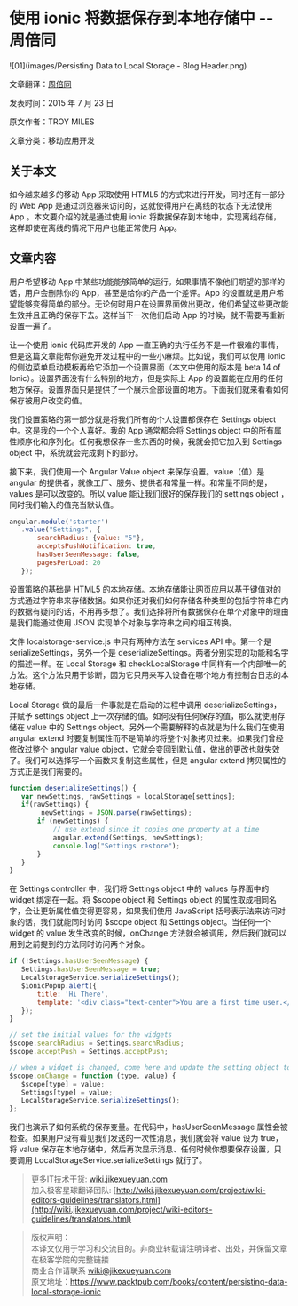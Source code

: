 # 使用 ionic 将数据保存到本地存储中   --   周倍同 

![01](images/Persisting Data to Local Storage - Blog Header.png)  

文章翻译：[周倍同](https://github.com/tmac1997) 

发表时间：2015 年 7 月 23 日  

原文作者：TROY MILES  

文章分类：移动应用开发

## 关于本文
如今越来越多的移动 App 采取使用 HTML5 的方式来进行开发，同时还有一部分的 Web App 是通过浏览器来访问的，这就使得用户在离线的状态下无法使用 App 。本文要介绍的就是通过使用 ionic 将数据保存到本地中，实现离线存储，这样即使在离线的情况下用户也能正常使用 App。

## 文章内容
用户希望移动 App 中某些功能能够简单的运行。如果事情不像他们期望的那样的话，用户会删除你的 App，甚至是给你的产品一个差评。App 的设置就是用户希望能够变得简单的部分。无论何时用户在设置界面做出更改，他们希望这些更改能生效并且正确的保存下去。这样当下一次他们启动 App 的时候，就不需要再重新设置一遍了。  

让一个使用 ionic 代码库开发的 App 一直正确的执行任务不是一件很难的事情，但是这篇文章能帮你避免开发过程中的一些小麻烦。比如说，我们可以使用 ionic 的侧边菜单启动模板再给它添加一个设置界面（本文中使用的版本是 beta 14 of Ionic）。设置界面没有什么特别的地方，但是实际上 App 的设置能在应用的任何地方保存。设置界面只是提供了一个展示全部设置的地方。下面我们就来看看如何保存被用户改变的值。  

我们设置策略的第一部分就是将我们所有的个人设置都保存在 Settings object 中。这是我的一个个人喜好。我的 App 通常都会将 Settings object 中的所有属性顺序化和序列化。任何我想保存一些东西的时候，我就会把它加入到 Settings object 中，系统就会完成剩下的部分。

接下来，我们使用一个 Angular Value object 来保存设置。value（值）是 angular 的提供者，就像工厂、服务、提供者和常量一样。和常量不同的是，values 是可以改变的。所以 value 能让我们很好的保存我们的 settings object ，同时我们输入的值充当默认值。

```javascript
angular.module('starter')
   .value("Settings", {
       searchRadius: {value: "5"},
       acceptsPushNotification: true,
       hasUserSeenMessage: false,
       pagesPerLoad: 20
   });
```

设置策略的基础是 HTML5 的本地存储。本地存储能让网页应用以基于键值对的方式通过字符串来存储数据。如果你还对我们如何存储各种类型的包括字符串在内的数据有疑问的话，不用再多想了。我们选择将所有数据保存在单个对象中的理由是我们能通过使用 JSON 实现单个对象与字符串之间的相互转换。

文件 localstorage-service.js 中只有两种方法在 services API 中。第一个是 serializeSettings，另外一个是 deserializeSettings。两者分别实现的功能和名字的描述一样。在 Local Storage 和 checkLocalStorage 中同样有一个内部唯一的方法。这个方法只用于诊断，因为它只用来写入设备在哪个地方有控制台日志的本地存储。

Local Storage 做的最后一件事就是在启动的过程中调用 deserializeSettings，并赋予 settings object 上一次存储的值。如何没有任何保存的值，那么就使用存储在 value 中的 Settings object。另外一个需要解释的点就是为什么我们在使用 angular extend 时要复制属性而不是简单的将整个对象拷贝过来。如果我们曾经修改过整个 angular value object，它就会变回到默认值，做出的更改也就失效了。我们可以选择写一个函数来复制这些属性，但是 angular extend 拷贝属性的方式正是我们需要的。

```javascript
function deserializeSettings() {
   var newSettings, rawSettings = localStorage[settings];
   if(rawSettings) {
        newSettings = JSON.parse(rawSettings);
       if (newSettings) {
           // use extend since it copies one property at a time
           angular.extend(Settings, newSettings);
           console.log("Settings restore");
       }
   }
}
```

在 Settings controller 中，我们将 Settings object 中的 values 与界面中的 widget 绑定在一起。将 $scope object 和 Settings object 的属性取成相同名字，会让更新属性值变得更容易，如果我们使用 JavaScript 括号表示法来访问对象的话，我们就能同时访问 $scope object 和 Settings object。当任何一个 widget 的 value 发生改变的时候，onChange 方法就会被调用，然后我们就可以用到之前提到的方法同时访问两个对象。

```javascript
if (!Settings.hasUserSeenMessage) {
   Settings.hasUserSeenMessage = true;
   LocalStorageService.serializeSettings();
   $ionicPopup.alert({
       title: 'Hi There',
       template: '<div class="text-center">You are a first time user.</div>'
   });
}

// set the initial values for the widgets
$scope.searchRadius = Settings.searchRadius;
$scope.acceptPush = Settings.acceptPush;

// when a widget is changed, come here and update the setting object too
$scope.onChange = function (type, value) {
   $scope[type] = value;
   Settings[type] = value;
   LocalStorageService.serializeSettings();
};
```

我们也演示了如何系统的保存变量。在代码中，hasUserSeenMessage 属性会被检查。如果用户没有看见我们发送的一次性消息，我们就会将 value 设为 true，将 value 保存在本地存储中，然后再次显示消息、任何时候你想要保存设置，只要调用 LocalStorageService.serializeSettings 就行了。

> 更多IT技术干货: [wiki.jikexueyuan.com](wiki.jikexueyuan.com)   
> 加入极客星球翻译团队: [http://wiki.jikexueyuan.com/project/wiki-editors-guidelines/translators.html](http://wiki.jikexueyuan.com/project/wiki-editors-guidelines/translators.html)   

> 版权声明：   
> 本译文仅用于学习和交流目的。非商业转载请注明译者、出处，并保留文章在极客学院的完整链接   
> 商业合作请联系 wiki@jikexueyuan.com   
> 原文地址：[https://www.packtpub.com/books/content/persisting-data-local-storage-ionic ](https://www.packtpub.com/books/content/persisting-data-local-storage-ionic )
